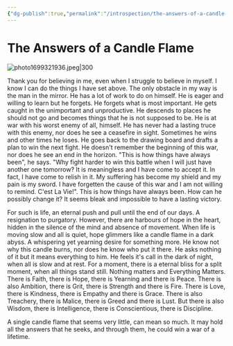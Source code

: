 ```yaml
---
{"dg-publish":true,"permalink":"/introspection/the-answers-of-a-candle-flame/","noteIcon":"2"}
---
```


# The Answers of a Candle Flame

![photo1699321936.jpeg|300](/img/user/Media/photo1699321936.jpeg)

Thank you for believing in me, even when I struggle to believe in myself. I know I can do the things I have set above. The only obstacle in my way is the man in the mirror. He has a lot of work to do on himself. He is eager and willing to learn but he forgets. He forgets what is most important. He gets caught in the unimportant and unproductive. He descends to places he should not go and becomes things that he is not supposed to be. He is at war with his worst enemy of all, himself. He has never had a lasting truce with this enemy, nor does he see a ceasefire in sight. Sometimes he wins and other times he loses. He goes back to the drawing board and drafts a plan to win the next fight. He doesn't remember the beginning of this war, nor does he see an end in the horizon. "This is how things have always been", he says. "Why fight harder to win this battle when I will just have another one tomorrow? It is meaningless and I have come to accept it. In fact, I have come to relish in it. My suffering has become my shield and my pain is my sword. I have forgetten the cause of this war and I am not willing to remind. C'est La Vie!". This is how things have always been. How can he possibly change it? It seems bleak and impossible to have a lasting victory. 

For such is life, an eternal push and pull until the end of our days. A resignation to purgatory. However, there are harbours of hope in the heart, hidden in the silence of the mind and absence of movement. When life is moving slow and all is quiet, hope glimmers like a candle flame in a dark abyss. A whispering yet yearning desire for something more. He know not why this candle burns, nor does he know who put it there. He asks nothing of it but it means everything to him. He feels it's call in the dark of night, when all is slow and at rest. For a moment, there is a eternal bliss for a split moment, when all things stand still. Nothing matters and Everything Matters. There is Faith, there is Hope, there is Yearning and there is Peace. There is also Ambition, there is Grit, there is Strength and there is Fire. There is Love, there is Kindness, there is Empathy and there is Grace. There is also Treachery, there is Malice, there is Greed and there is Lust. But there is also Wisdom, there is Intelligence, there is Conscientious, there is Discipline. 

A single candle flame that seems very little, can mean so much. It may hold all the answers that he seeks, and through them, he could win a war of a lifetime.